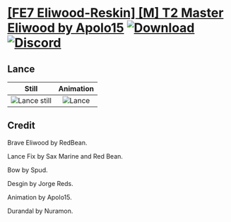 # [\[FE7 Eliwood-Reskin\] \[M\] T2 Master Eliwood by Apolo15](./) [![Download](https://img.shields.io/badge/Download--red?style=social&logo=github)](https://minhaskamal.github.io/DownGit/#/home?url=https://github.com/Klokinator/FE-Repo/tree/main/Battle%20Animations%2FLords%20-%20Vanilla%20and%20Custom%2F%5BFE7%20Eliwood-Reskin%5D%20%5BM%5D%20T2%20Master%20Eliwood%20by%20Apolo15%2F2.%20Lance) [![Discord](https://img.shields.io/badge/Discord--blue?style=social&logo=discord)](https://discord.gg/C7VNGnyTPA)

## Lance

| Still | Animation |
| :---: | :-------: |
| ![Lance still](./Lance_000.png) | ![Lance](./Lance.gif) |

## Credit

Brave Eliwood by RedBean.

Lance Fix by Sax Marine and Red Bean.

Bow by Spud.

Desgin by Jorge Reds.

Animation by Apolo15.

Durandal by Nuramon.
